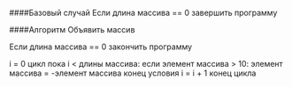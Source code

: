 ####Базовый случай
 Если длина массива == 0
  завершить программу

####Алгоритм
 Объявить массив

 Если длина массива == 0
  закончить программу

 i = 0
 цикл пока i < длины массива:
  если элемент массива > 10:
   элемент массива = -элемент массива
  конец условия 
  i = i + 1
 конец цикла 